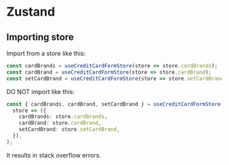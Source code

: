 Zustand
=======

## Importing store

Import from a store like this:

```ts
const cardBrands = useCreditCardFormStore(store => store.cardBrands);
const cardBrand = useCreditCardFormStore(store => store.cardBrand);
const setCardBrand = useCreditCardFormStore(store => store.setCardBrand);
```

DO NOT import like this:

```ts
const { cardBrands, cardBrand, setCardBrand } = useCreditCardFormStore(
  store => ({
    cardBrands: store.cardBrands,
    cardBrand: store.cardBrand,
    setCardBrand: store.setCardBrand,
  }),
);
```

It results in stack overflow errors.
